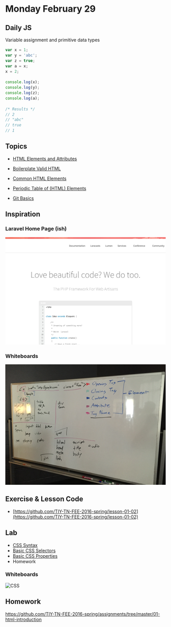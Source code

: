 # Monday February 29


## Daily JS

Variable assignment and primitive data types

```js
var x = 1;
var y = 'abc';
var z = true;
var a = x;
x = 2;

console.log(x);
console.log(y);
console.log(z);
console.log(a);

/* Results */
// 2
// "abc"
// true
// 1
```

## Topics

- [HTML Elements and Attributes](html.html)
- [Boilerplate Valid HTML](boilerplate.html)
- [Common HTML Elements](elements.html)
- [Periodic Table of (HTML) Elements](../../resources/html/table-of-elements.html)

- [Git Basics](git.html)

## Inspiration

### Laravel Home Page (ish)

[![Laravel Home Page](./laravel.png)](./laravel.png)

### Whiteboards

![HTML](./whiteboard-html.jpg)

## Exercise & Lesson Code

- [https://github.com/TIY-TN-FEE-2016-spring/lesson-01-02](https://github.com/TIY-TN-FEE-2016-spring/lesson-01-02)

## Lab

- [CSS Syntax](https://developer.mozilla.org/en-US/docs/Web/CSS/Syntax)
- [Basic CSS Selectors](selectors.html)
- [Basic CSS Properties](properties.html)
- Homework

### Whiteboards

![CSS](./whiteboard-css.jpg)

## Homework

https://github.com/TIY-TN-FEE-2016-spring/assignments/tree/master/01-html-introduction
